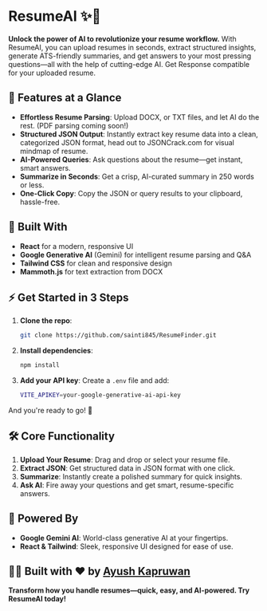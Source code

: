 # ResumeAI ✨📝

**Unlock the power of AI to revolutionize your resume workflow.**
With ResumeAI, you can upload resumes in seconds, extract structured insights, generate ATS-friendly summaries, and get answers to your most pressing questions—all with the help of cutting-edge AI. Get Response compatible for your uploaded resume.

## 🚀 Features at a Glance

- **Effortless Resume Parsing**: Upload DOCX, or TXT files, and let AI do the rest. (PDF parsing coming soon!)
- **Structured JSON Output**: Instantly extract key resume data into a clean, categorized JSON format, head out to JSONCrack.com for visual mindmap of resume.
- **AI-Powered Queries**: Ask questions about the resume—get instant, smart answers.
- **Summarize in Seconds**: Get a crisp, AI-curated summary in 250 words or less.
- **One-Click Copy**: Copy the JSON or query results to your clipboard, hassle-free.

## 🔧 Built With

- **React** for a modern, responsive UI
- **Google Generative AI** (Gemini) for intelligent resume parsing and Q&A
- **Tailwind CSS** for clean and responsive design
- **Mammoth.js** for text extraction from DOCX

## ⚡ Get Started in 3 Steps

1. **Clone the repo**:

   ```bash
   git clone https://github.com/sainti845/ResumeFinder.git
   ```

2. **Install dependencies**:

   ```bash
   npm install
   ```

3. **Add your API key**:
   Create a `.env` file and add:
   ```bash
   VITE_APIKEY=your-google-generative-ai-api-key
   ```

And you're ready to go! 🚀

## 🛠 Core Functionality

1. **Upload Your Resume**: Drag and drop or select your resume file.
2. **Extract JSON**: Get structured data in JSON format with one click.
3. **Summarize**: Instantly create a polished summary for quick insights.
4. **Ask AI**: Fire away your questions and get smart, resume-specific answers.

## 🤖 Powered By

- **Google Gemini AI**: World-class generative AI at your fingertips.
- **React & Tailwind**: Sleek, responsive UI designed for ease of use.

## 👨‍💻 Built with ❤️ by [Ayush Kapruwan](https://ayush-kapruwan845-portfolio.netlify.app/)

**Transform how you handle resumes—quick, easy, and AI-powered. Try ResumeAI today!**
